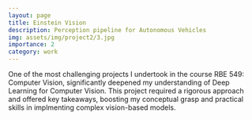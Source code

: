 ```yaml
---
layout: page
title: Einstein Vision
description: Perception pipeline for Autonomous Vehicles
img: assets/img/project2/3.jpg
importance: 2
category: work
---
```


One of the most challenging projects I undertook in the course RBE 549: Computer Vision, significantly deepened my understanding of Deep Learning for Computer Vision. 
This project required a rigorous approach and offered key takeaways, boosting my conceptual grasp and practical skills in implmenting complex vision-based models.